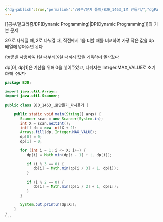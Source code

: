 ```yaml
---
{"dg-publish":true,"permalink":"/공부/문제 풀이/BJO_1463_1로 만들기/","dgPassFrontmatter":true}
---
```


[[공부/알고리즘/DP(Dynamic Programming)\|DP(Dynamic Programming)]]의 기본 문제

3으로 나눠질 때, 2로 나눠질 때, 직전에서 1을 더할 때를 비교하여 가장 작은 값을 dp 배열에 넣어주면 된다

for문을 사용하여 1일 때부터 X일 때까지 값을 기록하며 올라갔다

dp[0], dp[1]은 계산을 위해 0을 넣어주었고, 나머지는 Integer.MAX_VALUE로 초기화해 주었다

````java
package BJO;  
  
import java.util.Arrays;  
import java.util.Scanner;  
  
public class BJO_1463_1로만들기_다시풀기 {  
  
    public static void main(String[] args) {  
       Scanner scan = new Scanner(System.in);  
       int X = scan.nextInt();  
       int[] dp = new int[X + 1];  
       Arrays.fill(dp, Integer.MAX_VALUE);  
       dp[0] = 0;  
       dp[1] = 0;  
  
       for (int i = 1; i <= X; i++) {  
          dp[i] = Math.min(dp[i - 1] + 1, dp[i]);  
  
          if (i % 3 == 0) {  
             dp[i] = Math.min(dp[i / 3] + 1, dp[i]);  
          }  
  
          if (i % 2 == 0) {  
             dp[i] = Math.min(dp[i / 2] + 1, dp[i]);  
          }  
       }  
  
       System.out.println(dp[X]);  
    }  
}
```